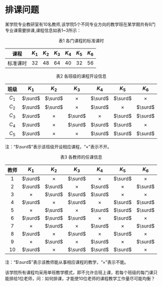 # 排课问题
某学院专业教研室有10名教师,该学院5个不同专业方向的教学班在某学期共有6门专业课需要排课,课程信息如表1~3所示：

<center>表1  各门课程的标准课时</center>

|   课程   | $K_{1}$ | $K_{2}$ | $K_{3}$ | $K_{4}$ | $K_{5}$ | $K_{6}$ |
| :------: | :-----: | :-----: | :-----: | :-----: | :-----: | :-----: |
| 标准课时 |   32    |   48    |   64    |   40    |   32    |   56    |

<center>表2  各班级的课程开设信息</center>

|  班级   | $K_{1}$ | $K_{2}$  | $K_{3}$  | $K_{4}$  | $K_{5}$  | $K_{6}$  |
| :-----: | :-----: | :------: | :------: | :------: | :------: | :------: |
| $C_{1}$ | $\surd$ | $\surd$  | $\times$ | $\surd$  | $\surd$  | $\times$ |
| $C_{2}$ | $\surd$ | $\surd$  | $\times$ | $\surd$  | $\times$ | $\surd$  |
| $C_{3}$ | $\surd$ | $\times$ | $\surd$  | $\times$ | $\surd$  | $\surd$  |
| $C_{4}$ | $\surd$ | $\times$ | $\surd$  | $\surd$  | $\surd$  | $\times$ |
| $C_{5}$ | $\surd$ | $\times$ | $\times$ | $\surd$  | $\surd$  | $\surd$  |

注：“$\surd$”表示该班级开设相应课程，“$\times$”表示不开。

<center>表3  各教师的任课信息</center>

| 教师 | $K_{1}$  | $K_{2}$  | $K_{3}$  | $K_{4}$  | $K_{5}$  | $K_{6}$  |
| :--: | :------: | :------: | :------: | :------: | :------: | :------: |
|  1   | $\surd$  | $\times$ | $\surd$  | $\times$ | $\surd$  | $\times$ |
|  2   | $\surd$  | $\surd$  | $\times$ | $\surd$  | $\times$ | $\surd$  |
|  3   | $\times$ | $\surd$  | $\surd$  | $\surd$  | $\times$ | $\times$ |
|  4   | $\surd$  | $\times$ | $\surd$  | $\times$ | $\surd$  | $\surd$  |
|  5   | $\times$ | $\surd$  | $\times$ | $\surd$  | $\surd$  | $\surd$  |
|  6   | $\surd$  | $\surd$  | $\surd$  | $\times$ | $\surd$  | $\times$ |
|  7   | $\times$ | $\surd$  | $\times$ | $\surd$  | $\times$ | $\surd$  |
|  8   | $\surd$  | $\times$ | $\surd$  | $\times$ | $\surd$  | $\times$ |
|  9   | $\times$ | $\surd$  | $\times$ | $\surd$  | $\times$ | $\surd$  |
|  10  | $\surd$  | $\times$ | $\surd$  | $\surd$  | $\surd$  | $\times$ |

注：“$\surd$”表示该教师能从事相应课程的教学，“$\times$”表示不能。

该学院所有课程均采用单班教学模式，即不允许合班上课，若每个班级的每门课只能排给1位老师，问：如何排课，才能使10位老师的课程教学工作量尽可能均衡？

